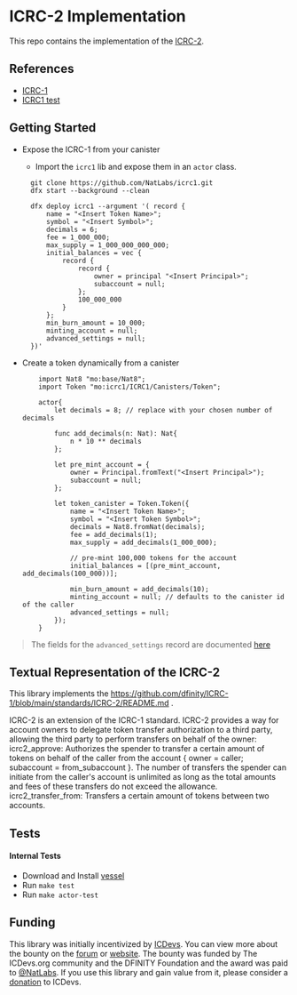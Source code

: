 # ICRC-2 Implementation
This repo contains the implementation of the 
[ICRC-2](https://github.com/dfinity/ICRC-1/blob/main/standards/ICRC-2/README.md). 

## References 
- [ICRC-1](https://github.com/NatLabs/icrc1)
- [ICRC1 test](https://github.com/NatLabs/icrc1/blob/main/example/icrc1/main.mo)

 
## Getting Started 
- Expose the ICRC-1 from your canister 
  - Import the `icrc1` lib and expose them in an `actor` class.
  

  ```motoko
    git clone https://github.com/NatLabs/icrc1.git
    dfx start --background --clean

    dfx deploy icrc1 --argument '( record {                     
        name = "<Insert Token Name>";                         
        symbol = "<Insert Symbol>";                           
        decimals = 6;                                           
        fee = 1_000_000;                                        
        max_supply = 1_000_000_000_000;                         
        initial_balances = vec {                                
            record {                                            
                record {                                        
                    owner = principal "<Insert Principal>";   
                    subaccount = null;                          
                };                                              
                100_000_000                                 
            }                                                   
        };                                                      
        min_burn_amount = 10_000;                         
        minting_account = null;                                 
        advanced_settings = null;                               
    })'
  ```

- Create a token dynamically from a canister
    ```motoko
        import Nat8 "mo:base/Nat8";
        import Token "mo:icrc1/ICRC1/Canisters/Token";

        actor{
            let decimals = 8; // replace with your chosen number of decimals

            func add_decimals(n: Nat): Nat{
                n * 10 ** decimals
            };

            let pre_mint_account = {
                owner = Principal.fromText("<Insert Principal>");
                subaccount = null;
            };

            let token_canister = Token.Token({
                name = "<Insert Token Name>";
                symbol = "<Insert Token Symbol>";
                decimals = Nat8.fromNat(decimals);
                fee = add_decimals(1);
                max_supply = add_decimals(1_000_000);

                // pre-mint 100,000 tokens for the account
                initial_balances = [(pre_mint_account, add_decimals(100_000))]; 

                min_burn_amount = add_decimals(10);
                minting_account = null; // defaults to the canister id of the caller
                advanced_settings = null; 
            });
        }
    ```

> The fields for the `advanced_settings` record are documented [here](./docs/ICRC1/Types.md#type-advancedsettings)

## Textual Representation of the ICRC-2 
This library implements the https://github.com/dfinity/ICRC-1/blob/main/standards/ICRC-2/README.md .

ICRC-2 is an extension of the ICRC-1 standard. ICRC-2 provides a way for account owners to delegate token transfer authorization to a third party, allowing the third party to perform transfers on behalf of the owner:
icrc2_approve: Authorizes the spender to transfer a certain amount of tokens on behalf of the caller from the account { owner = caller; subaccount = from_subaccount }. The number of transfers the spender can initiate from the caller's account is unlimited as long as the total amounts and fees of these transfers do not exceed the allowance.
icrc2_transfer_from: Transfers a certain amount of tokens between two accounts.


## Tests
#### Internal Tests
- Download and Install [vessel](https://github.com/dfinity/vessel)
- Run `make test` 
- Run `make actor-test`



## Funding

This library was initially incentivized by [ICDevs](https://icdevs.org/). You can view more about the bounty on the [forum](https://forum.dfinity.org/t/completed-icdevs-org-bounty-26-icrc-1-motoko-up-to-10k/14868/54) or [website](https://icdevs.org/bounties/2022/08/14/ICRC-1-Motoko.html). The bounty was funded by The ICDevs.org community and the DFINITY Foundation and the award was paid to [@NatLabs](https://github.com/NatLabs). If you use this library and gain value from it, please consider a [donation](https://icdevs.org/donations.html) to ICDevs.
